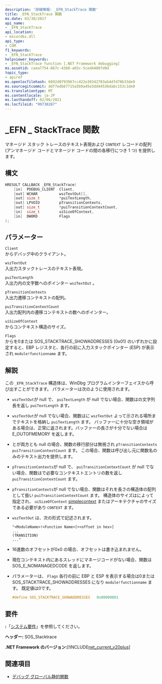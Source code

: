 ```yaml
---
description: '詳細情報: _EFN_StackTrace 関数'
title: _EFN_StackTrace 関数
ms.date: 03/30/2017
api_name:
- _EFN_StackTrace
api_location:
- mscordbi.dll
api_type:
- COM
f1_keywords:
- _EFN_StackTrace
helpviewer_keywords:
- _EFN_StackTrace function [.NET Framework debugging]
ms.assetid: caea7754-867c-4360-a65c-5ced4408fd9d
topic_type:
- apiref
ms.openlocfilehash: 6092d0793967cc422e30342783ab4dfd70b33de9
ms.sourcegitcommit: ddf7edb67715a5b9a45e3dd44536dabc153c1de0
ms.translationtype: MT
ms.contentlocale: ja-JP
ms.lasthandoff: 02/06/2021
ms.locfileid: "99738287"
---
```

# <a name="_efn_stacktrace-function"></a>\_EFN \_ StackTrace 関数

マネージド スタック トレースのテキスト表現および `CONTEXT` レコードの配列 (アンマネージド コードとマネージド コードの間の各移行につき 1 つ) を提供します。  
  
## <a name="syntax"></a>構文  
  
```cpp  
HRESULT CALLBACK _EFN_StackTrace(  
    [in]  PDEBUG_CLIENT  Client,  
    [out] WCHAR          wszTextOut[],  
    [out] size_t         *puiTextLength,  
    [out] LPVOID         pTransitionContexts,  
    [out] size_t         *puiTransitionContextCount,  
    [in]  size_t         uiSizeOfContext,  
    [in]  DWORD          Flags  
);  
```  
  
## <a name="parameters"></a>パラメーター  

 `Client`  
 からデバッグ中のクライアント。  
  
 `wszTextOut`  
 入出力スタックトレースのテキスト表現。  
  
 `puiTextLength`  
 入出力内の文字数へのポインター `wszTextOut` 。  
  
 `pTransitionContexts`  
 入出力遷移コンテキストの配列。  
  
 `puiTransitionContextCount`  
 入出力配列内の遷移コンテキストの数へのポインター。  
  
 `uiSizeOfContext`  
 からコンテキスト構造のサイズ。  
  
 `Flags`  
 からを0または SOS_STACKTRACE_SHOWADDRESSES (0x01) のいずれかに設定すると、EBP レジスタと、各行の前に入力スタックポインター (ESP) が表示され `module!functionname` ます。  
  
## <a name="remarks"></a>解説  

 この `_EFN_StackTrace` 構造体は、WinDbg プログラムインターフェイスから呼び出すことができます。 パラメーターは次のように使用されます。  
  
- `wszTextOut`が null で、 `puiTextLength` が null でない場合、関数はの文字列長を返し `puiTextLength` ます。  
  
- `wszTextOut`が null でない場合、関数はに `wszTextOut` よって示される場所までテキストを格納し `puiTextLength` ます。 バッファーに十分な空き領域がある場合は、正常に返されます。バッファーの長さが十分でない場合は E_OUTOFMEMORY を返します。  
  
- とが両方とも null の場合、関数の移行部分は無視され `pTransitionContexts` `puiTransitionContextCount` ます。 この場合、関数は呼び出し元に関数名のみのテキスト出力を提供します。  
  
- `pTransitionContexts`が null で、 `puiTransitionContextCount` が null でない場合、関数はで必要なコンテキストエントリの数を返し `puiTransitionContextCount` ます。  
  
- `pTransitionContexts`が null でない場合、関数はそれを長さの構造体の配列として扱い `puiTransitionContextCount` ます。 構造体のサイズはによって指定され、 `uiSizeOfContext` [simplecontext](stacktrace-simplecontext-structure.md) またはアーキテクチャのサイズである必要があり `CONTEXT` ます。  
  
- `wszTextOut` は、次の形式で記述されます。  
  
    ```output  
    "<ModuleName>!<Function Name>[+<offset in hex>]  
    ...  
    (TRANSITION)  
    ..."  
    ```  
  
- 16進数のオフセットが0x0 の場合、オフセットは書き込まれません。  
  
- 現在コンテキスト内にあるスレッドにマネージコードがない場合、関数は SOS_E_NOMANAGEDCODE を返します。  
  
- パラメーターは、 `Flags` 各行の前に EBP と ESP を表示する場合は0または SOS_STACKTRACE_SHOWADDRESSES になり `module!functionname` ます。 既定値は0です。  
  
    ```cpp  
    #define SOS_STACKTRACE_SHOWADDRESSES   0x00000001  
    ```  
  
## <a name="requirements"></a>要件  

 **:**「[システム要件](../../get-started/system-requirements.md)」を参照してください。  
  
 **ヘッダー:** SOS_Stacktrace  
  
 **.NET Framework のバージョン:**[!INCLUDE[net_current_v20plus](../../../../includes/net-current-v20plus-md.md)]  
  
## <a name="see-also"></a>関連項目

- [デバッグ グローバル静的関数](debugging-global-static-functions.md)
